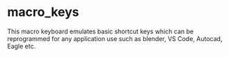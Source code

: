 # macro_keys
This macro keyboard emulates basic shortcut keys which can be reprogrammed for any application use such as blender, VS Code, Autocad, Eagle etc.

